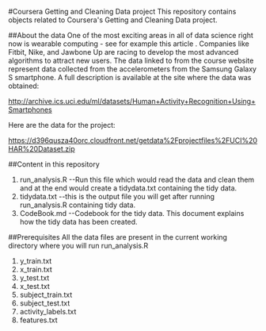 #Coursera Getting and Cleaning Data project
This repository contains objects related to Coursera's Getting and Cleaning Data project.

##About the data
One of the most exciting areas in all of data science right now is wearable computing - see for example this article . Companies like Fitbit, Nike, and Jawbone Up are racing to develop the most advanced algorithms to attract new users. The data linked to from the course website represent data collected from the accelerometers from the Samsung Galaxy S smartphone. A full description is available at the site where the data was obtained: 

http://archive.ics.uci.edu/ml/datasets/Human+Activity+Recognition+Using+Smartphones 

Here are the data for the project: 

https://d396qusza40orc.cloudfront.net/getdata%2Fprojectfiles%2FUCI%20HAR%20Dataset.zip 


##Content in this repository
1. run_analysis.R --Run this file which would read the data and clean them and at the end would create a tidydata.txt containing the tidy data.
2. tidydata.txt --this is the output file you will get after running run_analysis.R containing tidy data.
3. CodeBook.md --Codebook for the tidy data. This document explains how the tidy data has been created.

##Prerequisites
All the data files are present in the current working directory where you will run run_analysis.R

1. y_train.txt 
2. x_train.txt
3. y_test.txt
4. x_test.txt
5. subject_train.txt
6. subject_test.txt 
7. activity_labels.txt
8. features.txt
